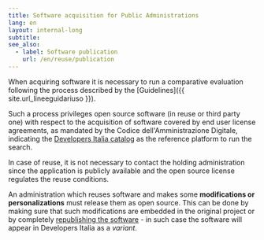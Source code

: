 ```yaml
---
title: Software acquisition for Public Administrations 
lang: en
layout: internal-long
subtitle:
see_also:
  - label: Software publication  
    url: /en/reuse/publication
---
```


When acquiring software it is necessary to run a comparative evaluation
following the process described by the [Guidelines]({{ site.url_lineeguidariuso }}).

Such a process privileges open source software (in reuse or third party one)
with respect to the acquisition of software covered by end user license
agreements, as mandated by the Codice dell'Amministrazione Digitale, indicating
the [Developers Italia catalog](/en/software) as the reference platform to run
the search.

In case of reuse, it is not necessary to contact the holding administration
since the application is publicly available and the open source license
regulates the reuse conditions.

An administration which reuses software and makes some **modifications or
personalizations** must release them as open source. This can be done by making
sure that such modifications are embedded in the original project or by
completely [republishing the software](/en/reuse/publication) - in such case the
software will appear in Developers Italia as a *variant*.
